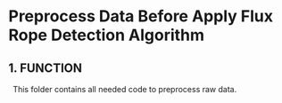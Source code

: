# Preprocess Data Before Apply Flux Rope Detection Algorithm
## 1. FUNCTION
   This folder contains all needed code to preprocess raw data. 
